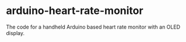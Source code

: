 # arduino-heart-rate-monitor
The code for a handheld Arduino based heart rate monitor with an OLED display.
